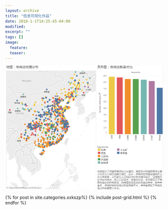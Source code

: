 ```yaml
---
layout: archive
title: "信息可视化作品"
date: 2018-1-1T14:25:45-04:00
modified:
excerpt: ""
tags: []
image: 
  feature: 
  teaser:
---
```

<a href="https://public.tableau.com/profile/koujii#!/vizhome/yexiao/1_1?publish=yes"><img src="/images/xinxikeshi.png" alt="xinxikeshi.png"/></a> 

<div class="tiles">
{% for post in site.categories.xxkszp%}
	{% include post-grid.html %}
{% endfor %}
</div><!-- /.tiles -->
